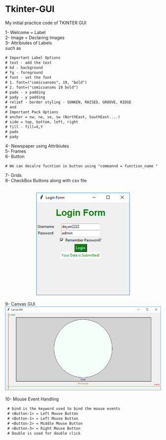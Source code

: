 # Tkinter-GUI
My initial practice code of TKINTER GUI

1- Welcome = Label <br>
2- Image = Declaring Images<br>
3- Attribiutes of Labels<br>
    such as<br>
    
    # Important Label Options
    # text - add the text
    # bd - background
    # fg - foreground
    # font - set the font
    # 1. font=("comicsansms", 19, "bold")
    # 2. font=("comicsansms 19 bold")
    # padx - x padding
    # pady - y padding
    # relief - border styling - SUNKEN, RAISED, GROOVE, RIDGE
    # and
    # Important Pack Options
    # anchor = nw, ne, se, sw (NorthEast, SouthEast....)
    # side = top, bottom, left, right
    # fill - fill=X,Y
    # padx
    # pady
    
4- Newspaper using Attribiutes <br>
5- Frames<br>
6- Button <br>

    # We can decalre fucntion in button using "commannd = function_name "
7- Grids <br>
8- CheckBox Buttons along with csv file<br><br>

<center><img src="Login Form.PNG" alt-text="Login Form"></center><br>
9- Canvas GUI<br>
<center><img src="Canvas GUI.PNG" alt-text="Login Form"></center><br>
10- Mouse Event Handling<br>
    
     # bind is the keyword used to bind the mouse events
     # <Button-1> = Left Mouse Button
     # <Button-1> = Left Mouse Button
     # <Button-2> = Middle Mouse Button
     # <Button-3> = Right Mouse Button
     # Double is used for double click   


